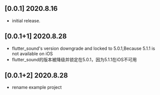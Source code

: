 ## [0.0.1] 2020.8.16

* initial release.

## [0.0.1+1] 2020.8.28

* flutter_sound's version downgrade and locked  to 5.0.1,Because 5.1.1 is not available on iOS
* flutter_sound的版本被降级并锁定在5.0.1，因为5.1.1在iOS不可用

## [0.0.1+2] 2020.8.28

* rename example project